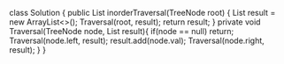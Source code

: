 class Solution {
    public List<Integer> inorderTraversal(TreeNode root) {
        List<Integer> result = new ArrayList<>();
        Traversal(root, result);
        return result;
    }
    private void Traversal(TreeNode node, List<Integer> result){
        if(node == null) return;
        Traversal(node.left, result);
        result.add(node.val);
        Traversal(node.right, result);
    }
}
